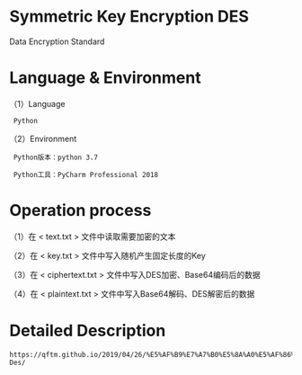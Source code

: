 # Symmetric Key Encryption DES

Data Encryption Standard

# Language & Environment

（1）Language

     Python
     
（2）Environment

     Python版本：python 3.7
     
     Python工具：PyCharm Professional 2018
     
# Operation process

（1）在 < text.txt > 文件中读取需要加密的文本

（2）在 < key.txt > 文件中写入随机产生固定长度的Key

（3）在 < ciphertext.txt > 文件中写入DES加密、Base64编码后的数据

（4）在 < plaintext.txt > 文件中写入Base64解码、DES解密后的数据

# Detailed Description

```
https://qftm.github.io/2019/04/26/%E5%AF%B9%E7%A7%B0%E5%8A%A0%E5%AF%86%E7%AE%97%E6%B3%95-Des/
```
